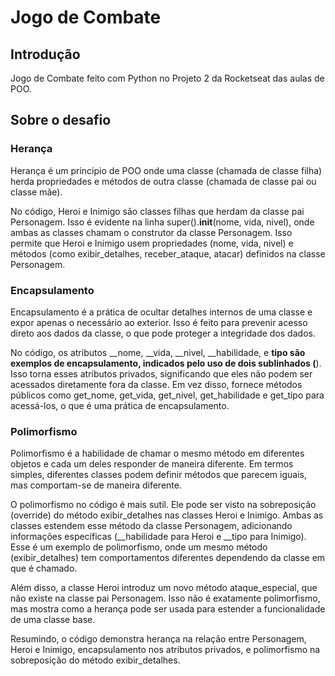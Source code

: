 # Jogo de Combate

## Introdução

Jogo de Combate feito com Python no Projeto 2 da Rocketseat das aulas de POO.

## Sobre o desafio

### Herança
Herança é um princípio de POO onde uma classe (chamada de classe filha) herda propriedades e métodos de outra classe (chamada de classe pai ou classe mãe).

No código, Heroi e Inimigo são classes filhas que herdam da classe pai Personagem. Isso é evidente na linha super().__init__(nome, vida, nivel), onde ambas as classes chamam o construtor da classe Personagem. Isso permite que Heroi e Inimigo usem propriedades (nome, vida, nivel) e métodos (como exibir_detalhes, receber_ataque, atacar) definidos na classe Personagem.

### Encapsulamento
Encapsulamento é a prática de ocultar detalhes internos de uma classe e expor apenas o necessário ao exterior. Isso é feito para prevenir acesso direto aos dados da classe, o que pode proteger a integridade dos dados.

No código, os atributos __nome, __vida, __nivel, __habilidade, e __tipo são exemplos de encapsulamento, indicados pelo uso de dois sublinhados (__). Isso torna esses atributos privados, significando que eles não podem ser acessados diretamente fora da classe. Em vez disso, fornece métodos públicos como get_nome, get_vida, get_nivel, get_habilidade e get_tipo para acessá-los, o que é uma prática de encapsulamento.

### Polimorfismo
Polimorfismo é a habilidade de chamar o mesmo método em diferentes objetos e cada um deles responder de maneira diferente. Em termos simples, diferentes classes podem definir métodos que parecem iguais, mas comportam-se de maneira diferente.

O polimorfismo no código é mais sutil. Ele pode ser visto na sobreposição (override) do método exibir_detalhes nas classes Heroi e Inimigo. Ambas as classes estendem esse método da classe Personagem, adicionando informações específicas (__habilidade para Heroi e __tipo para Inimigo). Esse é um exemplo de polimorfismo, onde um mesmo método (exibir_detalhes) tem comportamentos diferentes dependendo da classe em que é chamado.

Além disso, a classe Heroi introduz um novo método ataque_especial, que não existe na classe pai Personagem. Isso não é exatamente polimorfismo, mas mostra como a herança pode ser usada para estender a funcionalidade de uma classe base.

Resumindo, o código demonstra herança na relação entre Personagem, Heroi e Inimigo, encapsulamento nos atributos privados, e polimorfismo na sobreposição do método exibir_detalhes.
